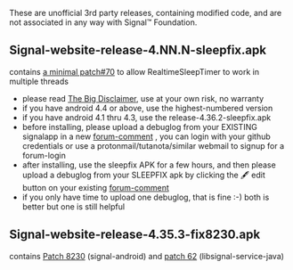 These are unofficial 3rd party releases, containing modified code, and are not associated in any way with Signal&trade; Foundation.  

## Signal-website-release-4.NN.N-sleepfix.apk
contains [a minimal patch#70](https://github.com/signalapp/libsignal-service-java/pull/70) to allow RealtimeSleepTimer to work in multiple threads 

*  please read [The Big Disclaimer](https://community.signalusers.org/t/call-for-testing-fixing-realtimesleeptimer-to-work-in-concurrent-threads/7189), use at your own risk, no warranty 
*  if you have android 4.4 or above, use the highest-numbered version 
*  if you have android 4.1 thru 4.3, use the release-4.36.2-sleepfix.apk 
*  before installing, please upload a debuglog from your EXISTING signalapp in a new [forum-comment](https://community.signalusers.org/t/call-for-testing-fixing-realtimesleeptimer-to-work-in-concurrent-threads/7189) , you can login with your github credentials or use a protonmail/tutanota/similar webmail to signup for a forum-login 
*  after installing, use the sleepfix APK for a few hours, and then please upload a debuglog from your SLEEPFIX apk by clicking the :fountain_pen: edit button on your existing [forum-comment](https://community.signalusers.org/t/call-for-testing-fixing-realtimesleeptimer-to-work-in-concurrent-threads/7189) 
*  if you only have time to upload one debuglog, that is fine :-)  both is better but one is still helpful 

## Signal-website-release-4.35.3-fix8230.apk
contains [Patch 8230](https://github.com/signalapp/signal-android/pull/8230) (signal-android) and [patch 62](https://github.com/signalapp/libsignal-service-java/pull/62) (libsignal-service-java)
